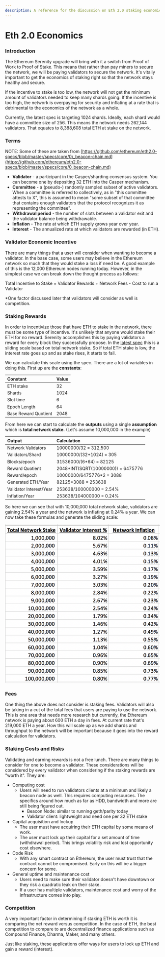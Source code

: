 ```yaml
---
description: A reference for the discussion on Eth 2.0 staking economics.
---
```


# Eth 2.0 Economics

### Introduction

The Ethereum Serenity upgrade will bring with it a switch from Proof of Work to Proof of Stake. This means that rather than pay miners to secure the network, we will be paying validators to secure the network. It's vitally important to get the economics of staking right so that the network stays healthy and secure.   
  
If the incentive to stake is too low, the network will not get the minimum amount of validators needed to keep many shards going. If the incentive is too high, the network is overpaying for security and inflating at a rate that is detrimental to the economics of the network as a whole.

Currently, the latest spec is targeting 1024 shards. Ideally, each shard would have a committee size of 256. This means the network needs 262,144 validators. That equates to 8,388,608 total ETH at stake on the network. 

### Terms 

NOTE: Some of these are taken from [https://github.com/ethereum/eth2.0-specs/blob/master/specs/core/0\_beacon-chain.md](https://github.com/ethereum/eth2.0-specs/blob/master/specs/core/0_beacon-chain.md)

* **Validator** - a participant in the Casper/sharding consensus system. You can become one by depositing 32 ETH into the Casper mechanism.
* **Committee** - a \(pseudo-\) randomly sampled subset of active validators. When a committee is referred to collectively, as in "this committee attests to X", this is assumed to mean "some subset of that committee that contains enough validators that the protocol recognizes it as representing the committee".
* **Withdrawal period** - the number of slots between a validator exit and the validator balance being withdrawable.
* **Inflation** - The rate at which ETH supply grows year over year.
* **Interest** - The annualized rate at which validators are rewarded \(in ETH\).

### Validator Economic Incentive

There are many things that a user will consider when wanting to become a validator. In the base case, some users may believe in the Ethereum network so much that they would stake a loss if need be. A good example of this is the 12,000 Ethereum nodes running today. However, in the simplest case we can break down the thought process as follows:  
  
Total Incentive to Stake = Validator Rewards + Network Fees - Cost to run a Validator   
  
\*One factor discussed later that validators will consider as well is competition.

### Staking Rewards

In order to incentivize those that have ETH to stake in the network, there must be some type of incentive. It's unlikely that anyone would stake their ETH for no reward. Serenity accomplishes this by paying validators a reward for every block they successfully propose. In the [latest spec](https://github.com/ethereum/eth2.0-specs/blob/master/specs/core/0_beacon-chain.md) this is a sliding scale based on total network stake. So if total ETH stake is low, the interest rate goes up and as stake rises, it starts to fall.   
  
We can calculate this scale using the spec. There are a lot of variables in doing this. First up are the **constants**:

| **Constant** | Value |
| :--- | :--- |
| ETH stake | 32 |
| Shards | 1024 |
| Slot time | 6 |
| Epoch Length | 64 |
| Base Reward Quotient | 2048 |

From here we can start to calculate the **outputs** using a single **assumption** which is **total network stake.** \(Let's assume 10,000,000 in the example\)

| **Output** | Calculation |
| :--- | :--- |
| Network Validators | 10000000/32 = 312,500 |
| Validators/Shard | 10000000/\(32\*1024\) = 305 |
| Blocks/epoch | 31536000/\(6\*64\) = 82125 |
| Reward Quotient | 2048\*INT\(SQRT\(10000000\)\) = 6475776 |
| Reward/epoch | 10000000/6475776\*2 = 3088 |
| Generated ETH/Year | 82125\*3088 = 253638 |
| Validator Interest/Year | 253638/100000000 = 2.54% |
| Inflation/Year | 253638/104000000 = 0.24% |

So here we can see that with 10,000,000 total network stake, validators are gaining 2.54% a year and the network is inflating at 0.24% a year. We can now take these formulas and generate the sliding scale:

![](../../.gitbook/assets/screen-shot-2018-12-06-at-8.09.12-am.png)

### Fees

One thing the above does not consider is staking fees. Validators will also be taking in a cut of the total fees that users are paying to use the network. This is one area that needs more research but currently, the Ethereum network is paying about 600 ETH a day in fees. At current rate that's 219,000 ETH a year. How this will scale up as we add shards and throughput to the network will be important because it goes into the reward calculation for validators. 

### Staking Costs and Risks

Validating and earning rewards is not a free lunch. There are many things to consider for one to become a validator. These considerations will be considered by every validator when considering if the staking rewards are "worth it". They are:

* Computing cost
  * Users will need to run validators clients at a minimum and likely a beacon node as well. This requires computing resources. The specifics around how much as far as HDD, bandwidth and more are still being figured out.
    * Beacon Node: similar to running geth/parity today
    * Validator client: lightweight and need one per 32 ETH stake
* Capital acquisition and lockup
  * The user must have acquiring their ETH capital by some means of work.
  * The user must lock up their capital for a set amount of time \(withdrawal period\). This brings volatility risk and lost opportunity cost elsewhere.
* Code Risk
  * With any smart contract on Ethereum, the user must trust that the contract cannot be compromised. Early on this will be a bigger concern for some.
* General uptime and maintenance cost
  * Users need to make sure their validator doesn't have downtown or they risk a quadratic leak on their stake.
  * If a user has multiple validators, maintenance cost and worry of the infrastructure comes into play.

### Competition

A very important factor in determining if staking ETH is worth it is comparing the net reward versus competition. In the case of ETH, the best competition to compare to are decentralized finance applications such as Compound Finance, Dharma, Maker, and many others.  
  
Just like staking, these applications offer ways for users to lock up ETH and gain a reward \(interest\).

